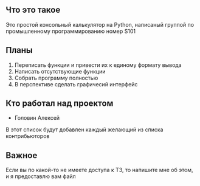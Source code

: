 ## Что это такое
Это простой консольный калькулятор на Python, написаный группой по промышленному программированию номер S101

## Планы
  1. Переписать функции и привести их к единому формату вывода
  2. Написать отсутствующие функции
  3. Собрать программу полностью
  4. В перспективе сделать графичесий интерфейс

## Кто работал над проектом
 - Головин Алексей

В этот список будут добавлен каждый желающий из списка контрибьюторов

## Важное
Если вы по какой-то не имеете доступа к ТЗ, то напишите мне об этом, и я предоставлю вам файл
